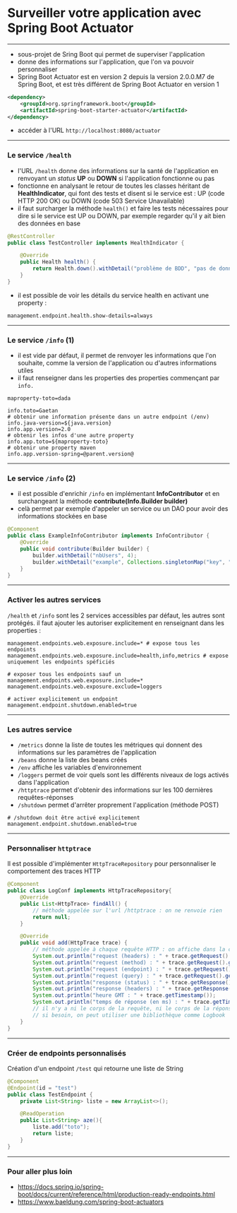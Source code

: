 # Surveiller votre application avec Spring Boot Actuator

----

- sous-projet de Sring Boot qui permet de superviser l'application
- donne des informations sur l'application, que l'on va pouvoir personnaliser
- Spring Boot Actuator est en version 2 depuis la version 2.0.0.M7 de Spring Boot, et est très différent de Spring Boot Actuator en version 1

```xml
<dependency>
    <groupId>org.springframework.boot</groupId>
    <artifactId>spring-boot-starter-actuator</artifactId>
</dependency>
```

- accéder à l'URL `http://localhost:8080/actuator`

----

### Le service `/health`

- l'URL `/health` donne des informations sur la santé de l'application en renvoyant un *status* **UP** ou **DOWN** si l'application fonctionne ou pas
- fonctionne en analysant le retour de toutes les classes héritant de **HealthIndicator**, qui font des tests et disent si le service est : UP (code HTTP 200 OK) ou DOWN (code 503 Service Unavailable)
- il faut surcharger la méthode `health()` et faire les tests nécessaires pour dire si le service est UP ou DOWN, par exemple regarder qu'il y ait bien des données en base

```java
@RestController
public class TestController implements HealthIndicator {

    @Override
    public Health health() {
        return Health.down().withDetail("problème de BDD", "pas de données").build();
    }
}
```

- il est possible de voir les détails du service health en activant une property :

```properties
management.endpoint.health.show-details=always
```

----

### Le service `/info` (1)

- il est vide par défaut, il permet de renvoyer les informations que l'on souhaite, comme la version de l'application ou d'autres informations utiles
- il faut renseigner dans les properties des properties commençant par `info.`

```properties
maproperty-toto=dada

info.toto=Gaetan
# obtenir une information présente dans un autre endpoint (/env)
info.java-version=${java.version}
info.app.version=2.0
# obtenir les infos d'une autre property
info.app.toto=${maproperty-toto}
# obtenir une property maven
info.app.version-spring=@parent.version@
```

----

### Le service `/info` (2)

- il est possible d'enrichir `/info` en implémentant **InfoContributor** et en surchangeant la méthode **contribute(Info.Builder builder)**
- celà permet par exemple d'appeler un service ou un DAO pour avoir des informations stockées en base

```java
@Component
public class ExampleInfoContributor implements InfoContributor {
	@Override
	public void contribute(Builder builder) {
		builder.withDetail("nbUsers", 4);
		builder.withDetail("example", Collections.singletonMap("key", "value"));
	}
}
```

----

### Activer les autres services

`/health` et `/info` sont les 2 services accessibles par défaut, les autres sont protégés. il faut ajouter les autoriser explicitement en renseignant dans les properties :

```properties
management.endpoints.web.exposure.include=* # expose tous les endpoints
management.endpoints.web.exposure.include=health,info,metrics # expose uniquement les endpoints spéficiés

# exposer tous les endpoints sauf un
management.endpoints.web.exposure.include=*
management.endpoints.web.exposure.exclude=loggers

# activer explicitement un endpoint
management.endpoint.shutdown.enabled=true
```

----

### Les autres service

- `/metrics` donne la liste de toutes les métriques qui donnent des informations sur les paramètres de l'application
- `/beans` donne la liste des beans créés
- `/env` affiche les variables d'environnement
- `/loggers` permet de voir quels sont les différents niveaux de logs activés dans l'application
- `/httptrace` permet d'obtenir des informations sur les 100 dernières requêtes-réponses
- `/shutdown` permet d'arrêter proprement l'application (méthode POST)

```properties
# /shutdown doit être activé explicitement
management.endpoint.shutdown.enabled=true
```

----

### Personnaliser `httptrace`

Il est possible d'implémenter `HttpTraceRepository` pour personnaliser le comportement des traces HTTP

```java
@Component
public class LogConf implements HttpTraceRepository{
	@Override
	public List<HttpTrace> findAll() {
		// méthode appelée sur l'url /httptrace : on ne renvoie rien
		return null;
	}

	@Override
	public void add(HttpTrace trace) {
		// méthode appelée à chaque requête HTTP : on affiche dans la console les infos
		System.out.println("request (headers) : " + trace.getRequest().getHeaders());
		System.out.println("request (method) : " + trace.getRequest().getMethod());
		System.out.println("request (endpoint) : " + trace.getRequest().getUri().getPath());
		System.out.println("request (query) : " + trace.getRequest().getUri().getQuery());
		System.out.println("response (status) : " + trace.getResponse().getStatus());
		System.out.println("response (headers) : " + trace.getResponse().getHeaders());
		System.out.println("heure GMT : " + trace.getTimestamp());
		System.out.println("temps de réponse (en ms) : " + trace.getTimeTaken());
		// il n'y a ni le corps de la requête, ni le corps de la réponse
		// si besoin, on peut utiliser une bibliothèque comme Logbook
	}
}
```

----

### Créer de endpoints personnalisés

Création d'un endpoint `/test` qui retourne une liste de String

```java
@Component
@Endpoint(id = "test")
public class TestEndpoint {
	private List<String> liste = new ArrayList<>();

	@ReadOperation
	public List<String> aze(){
		liste.add("toto");
		return liste;
	}
}
```

----

### Pour aller plus loin

- https://docs.spring.io/spring-boot/docs/current/reference/html/production-ready-endpoints.html
- https://www.baeldung.com/spring-boot-actuators
